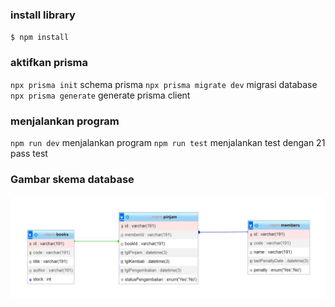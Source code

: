 ### install library

`$ npm install `

### aktifkan prisma

`npx prisma init` schema prisma
`npx prisma migrate dev` migrasi database
`npx prisma generate` generate prisma client

### menjalankan program

`npm run dev` menjalankan program
`npm run test` menjalankan test dengan 21 pass test

### Gambar skema database

![My Image](database.jpg)

